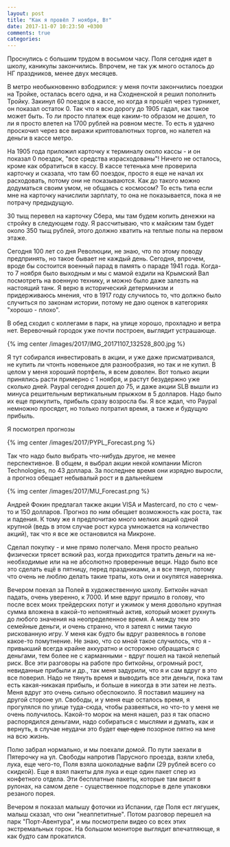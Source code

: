 ```yaml
---
layout: post
title: "Как я провёл 7 ноября, Вт"
date: 2017-11-07 10:23:50 +0300
comments: true
categories: 
---
```

Проснулись с большим трудом в восьмом часу. Поля сегодня идет в школу, каникулы закончились. Впрочем, не так уж много осталось до НГ праздников, менее двух месяцев.

В метро необыкновенно взбодрился: у меня почти закончились поездки на Тройке, осталась всего одна, и на Сходненской я решил пополнить Тройку. Закинул 60 поездок в кассе, но когда я прошёл через турникет, он показал остаток 0. Так что я всю дорогу до 1905 гадал, как такое может быть. То ли просто платеж еще каким-то образом не дошел, то ли я просто влетел на 1700 рублей на ровном месте. То есть я удачно проскочил через все виражи криптовалютных торгов, но налетел на деньги в кассе метро.

На 1905 года приложил карточку к терминалу около кассы - и он показал 0 поездок, "все средства израсходованы"! Ничего не осталось, кроме как обратиться в кассу. В кассе тетенька мне проверила карточку и сказала, что там 60 поездок, просто я еще не начал их расходовать, потому они не показываются. Как до такого можно додуматься своим умом, не общаясь с космосом? То есть типа если мне на карточку начислили зарплату,  то она не показывается, пока я не потрачу предыдущую.

30 тыщ перевел на карточку Сбера, мы там будем копить денежки на стройку в следующем году. Я рассчитываю, что к майским там будет около 350 тыщ рублей, этого должно хватить на теплые полы на первом этаже.

Сегодня 100 лет со дня Революции, не знаю, что по этому поводу предпринять, но такое бывает не каждый день. Сегодня, впрочем, вроде бы состоится военный парад в память о параде 1941 года. Когда-то 7 ноября было выходным и мы с мамой ездили на Крымский Вал посмотреть на военную технику, и можно было даже залезть на настоящий танк. Я верю в исторический детерминизм и придерживаюсь мнения, что в 1917 году случилось то, что должно было случиться по законам истории, потому не даю оценок в категориях "хорошо - плохо".

В обед сходил с коллегами в парк, на улице хорошо, прохладно и ветра нет. Веревочный городок уже почти построен, выглядит устрашающе.

{% img center /images/2017/IMG_20171107_132528_800.jpg %}

Я тут собирался инвестировать в акции, и уже даже присматривался, не купить ли чтонть новенькое для разнообразия, но так и не купил. В целом у меня хороший портфель, я всем доволен. Вот только акции принялись расти примерно с 1 ноября, и растут безудержно уже сколько дней. Paypal сегодня дошел до 75, и даже акции SLB вышли из минуса решительным вертикальным прыжком в 5 долларов. Надо было их еще прикупить, прибыль сразу возросла бы. Я все ждал, что Paypal немножно просядет, но только потратил время, а также и будущую прибыль.

Я посмотрел прогнозы

{% img center /images/2017/PYPL_Forecast.png %}

Так что надо было выбрать что-нибудь другое, не менее перспективное. В общем, я выбрал акции некой компании Micron Technologies, по 43 доллара. За последнее время они изрядно выросли, а прогноз обещает небывалый рост и в дальнейшем

{% img center /images/2017/MU_Forecast.png %}

Андрей Фокин предлагал также акции VISA и Mastercard, по сто с чем-то и 150 долларов. Прогноз по ним обещает возможность как роста, так и падения. К тому же я предпочитаю много мелких акций одной крупной (ведь в этом случае рост курса умножается на количество акций), так что я все же остановился на Микроне.

Сделал покупку - и мне прямо полегчало. Меня просто реально физически трясет всякий раз, когда приходится тратить деньги на не-необходимые или на не абсолютно проверенные вещи. Надо было все это сделать ещё в пятницу, перед праздниками, а я все тянул, потому что очень не люблю делать такие траты, хоть они и окупятся наверняка.

Вечером поехал за Полей в художественную школу. Биткойн начал падать, очень уверенно, к 7000. И мне вдруг пришло в голову, что после всех моих трейдерских потуг и ужимок у меня довольно крупная сумма вложена в какой-то непонятный актив, который может рухнуть до любого значения на неопределенное время. А между тем это семейные деньги, и очень странно, что я затеял с ними такую рискованную игру. У меня как будто бы вдруг развеялось в голове какое-то помутнение. Не знаю, что со мной такое случилось, что я - привыкший всегда крайне аккуратно и осторожно обращаться с деньгами, тем более не с карманными - вдруг пошел на такой нелепый риск. Все эти разговоры на работе про биткойны, огромный рост, невиданные прибыли и др., так меня задурили, что я и сам вдруг в это все поверил. Надо не тянуть время и выводить все эти деньги, пока там есть какая-никакая прибыль, и больше в никогда в эти затеи не лезть. Меня вдруг это очень сильно обеспокоило. Я поставил машину на другой стороне ул. Свободы, и у меня еще осталось время, я прогулялся по улице туда-сюда, чтобы развеяться, но что-то у меня не очень получилось. Какой-то морок на меня нашел, раз я так опасно распорядился деньгами, надо собираться с мыслями и думать, как и вернуть, в случае неудачи это будет ~~еще одно~~ позорное пятно на мне на всю жизнь.

Полю забрал нормально, и мы поехали домой. По пути заехали в Пятерочку на ул. Свободы напротив Парусного проезда, взяли хлеба, лука, еще чего-то, Поля взяла шоколадные вафли (29 рублей всего со скидкой). Еще я взял пакеты для лука и еще один пакет спер из конфетного отдела. Эти бесплатные пакеты, которые там висят в рулонах, на самом деле - существенное подспорье в деле упаковки резаного порея.

Вечером я показал малышу фоточки из Испании, где Поля ест лягушек, малыш сказал, что они "неаппетитные". Потом разговор перешел на парк "Порт-Авентура", и мы посмотрели видео со всех этих экстремальных горок. На большом мониторе выглядит впечатляюще, я как будто сам прокатился.